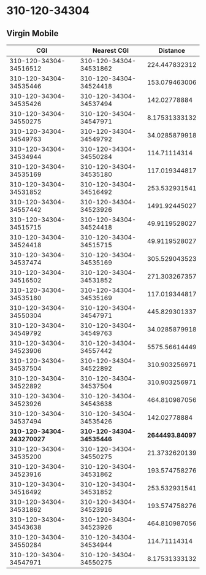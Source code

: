 # 310-120-34304
## Virgin Mobile


| CGI | Nearest CGI | Distance |
|-----|-------------|----------|
| 310-120-34304-34516512 | 310-120-34304-34531862 | 224.447832312 |
| 310-120-34304-34535446 | 310-120-34304-34524418 | 153.079463006 |
| 310-120-34304-34535426 | 310-120-34304-34537494 | 142.02778884 |
| 310-120-34304-34550275 | 310-120-34304-34547971 | 8.17531333132 |
| 310-120-34304-34549763 | 310-120-34304-34549792 | 34.0285879918 |
| 310-120-34304-34534944 | 310-120-34304-34550284 | 114.71114314 |
| 310-120-34304-34535169 | 310-120-34304-34535180 | 117.019344817 |
| 310-120-34304-34531852 | 310-120-34304-34516492 | 253.532931541 |
| 310-120-34304-34557442 | 310-120-34304-34523926 | 1491.92445027 |
| 310-120-34304-34515715 | 310-120-34304-34524418 | 49.9119528027 |
| 310-120-34304-34524418 | 310-120-34304-34515715 | 49.9119528027 |
| 310-120-34304-34537474 | 310-120-34304-34535169 | 305.529043523 |
| 310-120-34304-34516502 | 310-120-34304-34531852 | 271.303267357 |
| 310-120-34304-34535180 | 310-120-34304-34535169 | 117.019344817 |
| 310-120-34304-34550304 | 310-120-34304-34547971 | 445.829301337 |
| 310-120-34304-34549792 | 310-120-34304-34549763 | 34.0285879918 |
| 310-120-34304-34523906 | 310-120-34304-34557442 | 5575.56614449 |
| 310-120-34304-34537504 | 310-120-34304-34522892 | 310.903256971 |
| 310-120-34304-34522892 | 310-120-34304-34537504 | 310.903256971 |
| 310-120-34304-34523926 | 310-120-34304-34543638 | 464.810987056 |
| 310-120-34304-34537494 | 310-120-34304-34535426 | 142.02778884 |
| **310-120-34304-243270027** | **310-120-34304-34535446** | **2644493.84097** |
| 310-120-34304-34535200 | 310-120-34304-34550275 | 21.3732620139 |
| 310-120-34304-34523916 | 310-120-34304-34531862 | 193.574758276 |
| 310-120-34304-34516492 | 310-120-34304-34531852 | 253.532931541 |
| 310-120-34304-34531862 | 310-120-34304-34523916 | 193.574758276 |
| 310-120-34304-34543638 | 310-120-34304-34523926 | 464.810987056 |
| 310-120-34304-34550284 | 310-120-34304-34534944 | 114.71114314 |
| 310-120-34304-34547971 | 310-120-34304-34550275 | 8.17531333132 |
